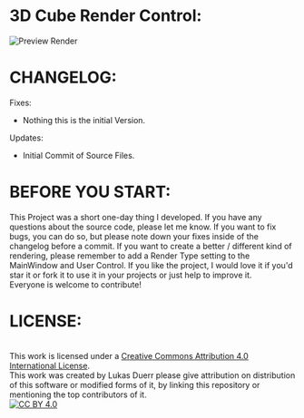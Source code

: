 
3D Cube Render Control:
==================================================
![**Preview Render**](https://i.imgur.com/H5DoGPU.gif)

CHANGELOG:
==================================================
Fixes:
- Nothing this is the initial Version.

Updates:
- Initial Commit of Source Files.

BEFORE YOU START:
==================================================
This Project was a short one-day thing I developed. If you have any questions about the source code, please let me know.
If you want to fix bugs, you can do so, but please note down your fixes inside of the changelog before a commit. If you want to create a better / different kind of rendering, please remember to add a Render Type setting to the MainWindow and User Control.
If you like the project, I would love it if you'd star it or fork it to use it in your projects or just help to improve it.
<br/> Everyone is welcome to contribute!

LICENSE: 
==================================================
<br/>This work is licensed under a <a rel="license" href="http://creativecommons.org/licenses/by/4.0/">Creative Commons Attribution 4.0 International License</a>.
<br/>This work was created by Lukas Duerr please give attribution on distribution of this software or modified forms of it, by linking this repository or mentioning the top contributors of it.
<br/>
[![CC BY 4.0][cc-by-shield]][cc-by]

[cc-by]: http://creativecommons.org/licenses/by/4.0/
[cc-by-image]: https://i.creativecommons.org/l/by/4.0/88x31.png
[cc-by-shield]: https://img.shields.io/badge/License-CC%20BY%204.0-lightgrey.svg


